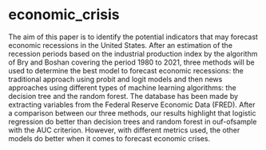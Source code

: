 # economic_crisis
The aim of this paper is to identify the potential indicators that may forecast economic
recessions in the United States. After an estimation of the recession periods based on the
industrial production index by the algorithm of Bry and Boshan covering the period 1980
to 2021, three methods will be used to determine the best model to forecast economic recessions: the traditional approach using probit and logit models and then news approaches
using different types of machine learning algorithms: the decision tree and the random
forest. The database has been made by extracting variables from the Federal Reserve Economic Data (FRED). After a comparison between our three methods, our results highlight that logistic regression do better than decision trees and random forest in ouf-ofsample with the AUC criterion. However, with different metrics used, the other models
do better when it comes to forecast economic crises.
